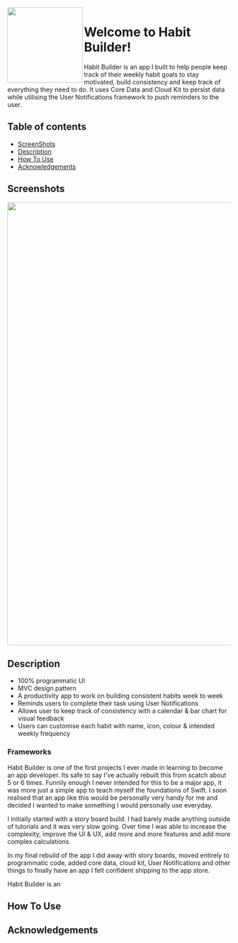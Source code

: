 
<img align="left" width="170" height="170" src="https://user-images.githubusercontent.com/50789735/171336227-6fdef91f-89c8-4aa6-9e1d-b9095d83433e.png">

# Welcome to Habit Builder!

Habit Builder is an app I built to help people keep track of their weekly habit goals to stay motivated, build consistency and keep track of everything they need to do. It uses Core Data and Cloud Kit to persist data while utilising the User Notifications framework to push reminders to the user.

## Table of contents
* [ScreenShots](#screenshots)
* [Description](#description) 
* [How To Use](#how-to-use)
* [Acknowledgements](#acknowledgements)

## Screenshots

<img align="center" width="1000" src="https://user-images.githubusercontent.com/50789735/171388265-32e794ab-96e8-493d-9efa-8ab2618ed529.png">

## Description

- 100% programmatic UI
- MVC design pattern
- A productivity app to work on building consistent habits week to week
- Reminds users to complete their task using User Notifications
- Allows user to keep track of consistency with a calendar & bar chart for visual feedback
- Users can customise each habit with name, icon, colour & intended weekly frequency

### Frameworks

Habit Builder is one of the first projects I ever made in learning to become an app developer. Its safe to say I've actually rebuilt this from scatch about 5 or 6 times. Funnily enough I never intended for this to be a major app, it was more just a simple app to teach myself the foundations of Swift. I soon realised that an app like this would be personally very handy for me and decided I wanted to make something I would personally use everyday. 

I initially started with a story board build. I had barely made anything outside of tutorials and it was very slow going. Over time I was able to increase the complexity, improve the UI & UX, add more and more features and add more complex calculations. 

In my final rebuild of the app I did away with story boards, moved entirely to programmatic code, added core data, cloud kit, User Notifications and other things to finally have an app I felt confident shipping to the app store. 



Habit Builder is an 

## How To Use


## Acknowledgements



